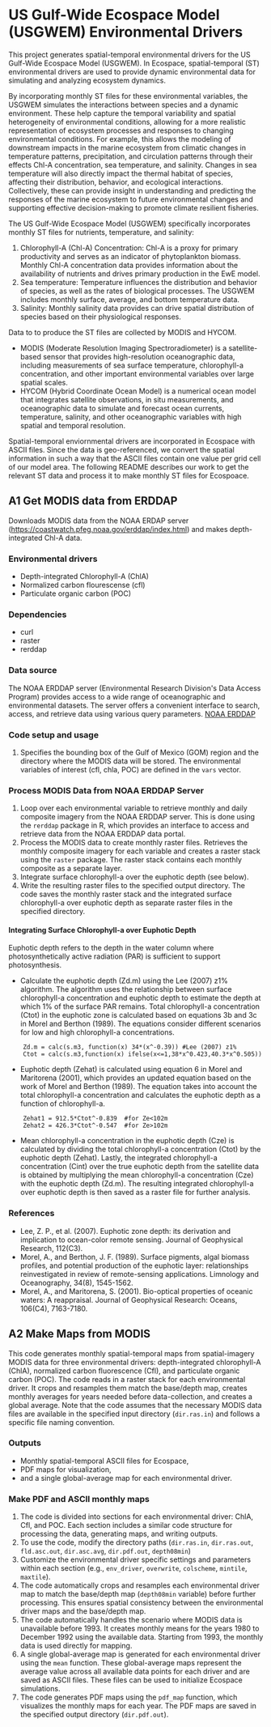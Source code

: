 # US Gulf-Wide Ecospace Model (USGWEM) Environmental Drivers

This project generates spatial-temporal environmental drivers for the US Gulf-Wide Ecospace Model (USGWEM).
In Ecospace, spatial-temporal (ST) environmental drivers are used to provide dynamic environmental data for simulating and analyzing ecosystem dynamics. 

By incorporating monthly ST files for these environmental variables, the USGWEM simulates the interactions between species and a dynamic environment. These help capture the temporal variability and spatial heterogeneity of environmental conditions, allowing for a more realistic representation of ecosystem processes and responses to changing environmental conditions. For example, this allows the modeling of downstream impacts in the marine ecosystem from climatic changes in temperature patterns, precipitation, and circulation patterns through their effects Chl-A concentration, sea temperature, and salinity. Changes in sea temperature will also directly impact the thermal habitat of species, affecting their distribution, behavior, and ecological interactions. Collectively, these can provide insight in understanding and predicting the responses of the marine ecosystem to future environmental changes and supporting effective decision-making to promote climate resilient fisheries.

The US Gulf-Wide Ecospace Model (USGWEM) specifically incorporates monthly ST files for nutrients, temperature, and salinity:
1. Chlorophyll-A (Chl-A) Concentration: Chl-A is a proxy for primary productivity and serves as an indicator of phytoplankton biomass. Monthly Chl-A concentration data provides information about the availability of nutrients and drives primary production in the EwE model.
2. Sea temperature: Temperature influences the distribution and behavior of species, as well as the rates of biological processes. The USGWEM includes monthly surface, average, and bottom temperature data.
3. Salinity: Monthly salinity data provides can drive spatial distribution of species based on their physiological responses.

Data to to produce the ST files are collected by MODIS and HYCOM. 
- MODIS (Moderate Resolution Imaging Spectroradiometer) is a satellite-based sensor that provides high-resolution oceanographic data, including measurements of sea surface temperature, chlorophyll-a concentration, and other important environmental variables over large spatial scales.
- HYCOM (Hybrid Coordinate Ocean Model) is a numerical ocean model that integrates satellite observations, in situ measurements, and oceanographic data to simulate and forecast ocean currents, temperature, salinity, and other oceanographic variables with high spatial and temporal resolution.

Spatial-temporal enviornmental drivers are incorporated in Ecospace with ASCII files. Since the data is geo-referenced, we convert the spatial information in such a way that the ASCII files contain one value per grid cell of our model area. The following README describes our work to get the relevant ST data and process it to make monthly ST files for Ecospoace. 

## A1 Get MODIS data from ERDDAP
Downloads MODIS data from the NOAA ERDAP server (https://coastwatch.pfeg.noaa.gov/erddap/index.html) and makes depth-integrated Chl-A data.

### Environmental drivers
- Depth-integrated Chlorophyll-A (ChlA)
- Normalized carbon flourescense (cfl)
- Particulate organic carbon (POC)

### Dependencies
- curl
- raster
- rerddap

### Data source
The NOAA ERDDAP server (Environmental Research Division's Data Access Program) provides access to a wide range of oceanographic and environmental datasets. The server offers a convenient interface to search, access, and retrieve data using various query parameters. [NOAA ERDDAP](https://coastwatch.pfeg.noaa.gov/erddap/index.html)

### Code setup and usage
1. Specifies the bounding box of the Gulf of Mexico (GOM) region and the directory where the MODIS data will be stored. The environmental variables of interest (cfl, chla, POC) are defined in the `vars` vector.

### Process MODIS Data from NOAA ERDDAP Server
1. Loop over each environmental variable to retrieve monthly and daily composite imagery from the NOAA ERDDAP server. This is done using the `rerddap` package in R, which provides an interface to access and retrieve data from the NOAA ERDDAP data portal.
2. Process the MODIS data to create monthly raster files. Retrieves the monthly composite imagery for each variable and creates a raster stack using the `raster` package. The raster stack contains each monthly composite as a separate layer. 
3. Integrate surface chlorophyll-a over the euphotic depth (see below).
4. Write the resulting raster files to the specified output directory. The code saves the monthly raster stack and the integrated surface chlorophyll-a over euphotic depth as separate raster files in the specified directory.

#### Integrating Surface Chlorophyll-a over Euphotic Depth
Euphotic depth refers to the depth in the water column where photosynthetically active radiation (PAR) is sufficient to support photosynthesis.
- Calculate the euphotic depth (Zd.m) using the Lee (2007) z1% algorithm. The algorithm uses the relationship between surface chlorophyll-a concentration and euphotic depth to estimate the depth at which 1% of the surface PAR remains. Total chlorophyll-a concentration (Ctot) in the euphotic zone is calculated based on equations 3b and 3c in Morel and Berthon (1989). The equations consider different scenarios for low and high chlorophyll-a concentrations.
```{r eval=FALSE}
    Zd.m = calc(s.m3, function(x) 34*(x^-0.39)) #Lee (2007) z1%
    Ctot = calc(s.m3,function(x) ifelse(x<=1,38*x^0.423,40.3*x^0.505))
```
- Euphotic depth (Zehat) is calculated using equation 6 in Morel and Maritorena (2001), which provides an updated equation based on the work of Morel and Berthon (1989). The equation takes into account the total chlorophyll-a concentration and calculates the euphotic depth as a function of chlorophyll-a.
```{r eval=FALSE}
    Zehat1 = 912.5*Ctot^-0.839  #for Ze<102m
    Zehat2 = 426.3*Ctot^-0.547  #for Ze>102m
```
- Mean chlorophyll-a concentration in the euphotic depth (Cze) is calculated by dividing the total chlorophyll-a concentration (Ctot) by the euphotic depth (Zehat). Lastly, the integrated chlorophyll-a concentration (Cint) over the true euphotic depth from the satellite data is obtained by multiplying the mean chlorophyll-a concentration (Cze) with the euphotic depth (Zd.m).
The resulting integrated chlorophyll-a over euphotic depth is then saved as a raster file for further analysis.

### References
- Lee, Z. P., et al. (2007). Euphotic zone depth: its derivation and implication to ocean-color remote sensing. Journal of Geophysical Research, 112(C3).
- Morel, A., and Berthon, J. F. (1989). Surface pigments, algal biomass profiles, and potential production of the euphotic layer: relationships reinvestigated in review of remote-sensing applications. Limnology and Oceanography, 34(8), 1545-1562.
- Morel, A., and Maritorena, S. (2001). Bio-optical properties of oceanic waters: A reappraisal. Journal of Geophysical Research: Oceans, 106(C4), 7163-7180.
 
## A2 Make Maps from MODIS
This code generates monthly spatial-temporal maps from spatial-imagery MODIS data for three environmental drivers: depth-integrated chlorophyll-A (ChlA), normalized carbon fluorescence (Cfl), and particulate organic carbon (POC). The code reads in a raster stack for each environmental driver. It crops and resamples them match the base/depth map, creates monthly averages for years needed before data-collection, and creates a global average. Note that the code assumes that the necessary MODIS data files are available in the specified input directory (`dir.ras.in`) and follows a specific file naming convention.

### Outputs
- Monthly spatial-temporal ASCII files for Ecospace,
- PDF maps for visualization,
- and a single global-average map for each environmental driver. 

### Make PDF and ASCII monthly maps
1. The code is divided into sections for each environmental driver: ChlA, Cfl, and POC. Each section includes a similar code structure for processing the data, generating maps, and writing outputs.
2. To use the code, modify the directory paths (`dir.ras.in`, `dir.ras.out`, `fld.asc.out`, `dir.asc.avg`, `dir.pdf.out`, `depth08min`) 
3. Customize the environmental driver specific settings and parameters within each section (e.g., `env_driver`, `overwrite`, `colscheme`, `mintile`, `maxtile`).
4. The code automatically crops and resamples each environmental driver map to match the base/depth map (`depth08min` variable) before further processing. This ensures spatial consistency between the environmental driver maps and the base/depth map.
5. The code automatically handles the scenario where MODIS data is unavailable before 1993. It creates monthly means for the years 1980 to December 1992 using the available data. Starting from 1993, the monthly data is used directly for mapping.
6. A single global-average map is generated for each environmental driver using the `mean` function. These global-average maps represent the average value across all available data points for each driver and are saved as ASCII files. These files can be used to initialize Ecospace simulations.
8. The code generates PDF maps using the `pdf_map` function, which visualizes the monthly maps for each year. The PDF maps are saved in the specified output directory (`dir.pdf.out`).
